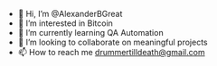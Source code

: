 - 👋 Hi, I’m @AlexanderBGreat
- 👀 I’m interested in Bitcoin
- 🌱 I’m currently learning QA Automation
- 💞️ I’m looking to collaborate on meaningful projects
- 📫 How to reach me drummertilldeath@gmail.com

<!---
AlexanderBGreat/AlexanderBGreat is a ✨ special ✨ repository because its `README.md` (this file) appears on your GitHub profile.
You can click the Preview link to take a look at your changes.
--->
